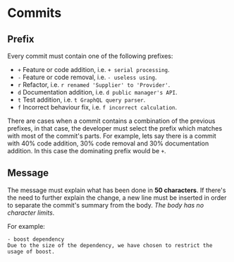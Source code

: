 # Commits

## Prefix

Every commit must contain one of the following prefixes:

* `+` Feature or code addition, i.e. `+ serial processing`.
* `-` Feature or code removal, i.e. `- useless using`.
* `r` Refactor, i.e. `r renamed 'Supplier' to 'Provider'`.
* `d` Documentation addition, i.e. `d public manager's API`.
* `t` Test addition, i.e. `t GraphQL query parser`.
* `f` Incorrect behaviour fix, i.e. `f incorrect calculation`.

There are cases when a commit contains a combination of the previous prefixes,
in that case, the developer must select the prefix which matches with most of the
commit's parts.
For example, lets say there is a commit with 40% code addition,
30% code removal and 30% documentation addition. In this case the dominating prefix
would be `+`.

## Message

The message must explain what has been done in **50 characters**. If there's the need
to further explain the change, a new line must be inserted in order to separate the
commit's summary from the body. *The body has no character limits*.

For example:

```
- boost dependency
Due to the size of the dependency, we have chosen to restrict the usage of boost.
```